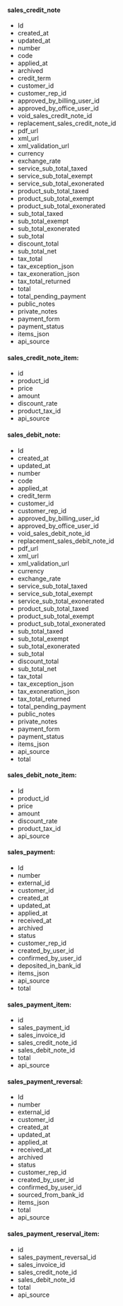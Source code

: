 #### sales_credit_note

* Id
* created_at
* updated_at
* number
* code
* applied_at
* archived
* credit_term
* customer_id
* customer_rep_id
* approved_by_billing_user_id
* approved_by_office_user_id
* void_sales_credit_note_id
* replacement_sales_credit_note_id
* pdf_url
* xml_url
* xml_validation_url
* currency
* exchange_rate
* service_sub_total_taxed
* service_sub_total_exempt
* service_sub_total_exonerated
* product_sub_total_taxed
* product_sub_total_exempt
* product_sub_total_exonerated
* sub_total_taxed
* sub_total_exempt
* sub_total_exonerated
* sub_total
* discount_total
* sub_total_net
* tax_total
* tax_exception_json
* tax_exoneration_json
* tax_total_returned
* total
* total_pending_payment
* public_notes
* private_notes
* payment_form
* payment_status
* items_json
* api_source

#### sales_credit_note_item:

* id
* product_id
* price
* amount
* discount_rate
* product_tax_id
* api_source

#### sales_debit_note:

* Id
* created_at
* updated_at
* number
* code
* applied_at
* credit_term
* customer_id
* customer_rep_id
* approved_by_billing_user_id
* approved_by_office_user_id
* void_sales_debit_note_id
* replacement_sales_debit_note_id
* pdf_url
* xml_url
* xml_validation_url
* currency
* exchange_rate
* service_sub_total_taxed
* service_sub_total_exempt
* service_sub_total_exonerated
* product_sub_total_taxed
* product_sub_total_exempt
* product_sub_total_exonerated
* sub_total_taxed
* sub_total_exempt
* sub_total_exonerated
* sub_total
* discount_total
* sub_total_net
* tax_total
* tax_exception_json
* tax_exoneration_json
* tax_total_returned  
* total_pending_payment
* public_notes
* private_notes
* payment_form
* payment_status
* items_json
* api_source
* total

#### sales_debit_note_item:

* Id
* product_id
* price
* amount
* discount_rate
* product_tax_id
* api_source

#### sales_payment:

* Id
* number
* external_id
* customer_id
* created_at
* updated_at
* applied_at
* received_at
* archived
* status
* customer_rep_id
* created_by_user_id
* confirmed_by_user_id
* deposited_in_bank_id
* items_json
* api_source
* total

#### sales_payment_item:

* id
* sales_payment_id
* sales_invoice_id
* sales_credit_note_id
* sales_debit_note_id
* total
* api_source

#### sales_payment_reversal:

* Id
* number
* external_id
* customer_id
* created_at
* updated_at
* applied_at
* received_at
* archived
* status
* customer_rep_id
* created_by_user_id
* confirmed_by_user_id
* sourced_from_bank_id
* items_json
* total
* api_source

#### sales_payment_reserval_item:

* id
* sales_payment_reversal_id
* sales_invoice_id
* sales_credit_note_id
* sales_debit_note_id
* total
* api_source
